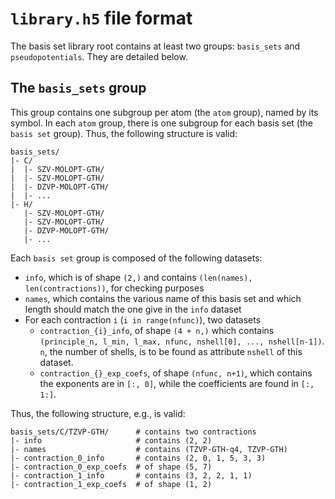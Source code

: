 # `library.h5` file format

The basis set library root contains at least two groups: `basis_sets` and `pseudopotentials`.
They are detailed below.

## The `basis_sets` group

This group contains one subgroup per atom (the `atom` group), named by its symbol.
In each `atom` group, there is one subgroup for each basis set (the `basis set` group).
Thus, the following structure is valid:

```
basis_sets/
|- C/
|  |- SZV-MOLOPT-GTH/
|  |- SZV-MOLOPT-GTH/
|  |- DZVP-MOLOPT-GTH/
|  |- ...
|- H/
   |- SZV-MOLOPT-GTH/
   |- SZV-MOLOPT-GTH/
   |- DZVP-MOLOPT-GTH/
   |- ...
```

Each `basis set` group is composed of the following datasets:
- `info`, which is of shape `(2,)` and contains `(len(names), len(contractions))`, for checking purposes
- `names`, which contains the various name of this basis set and which length should match the one give in the `info` dataset
- For each contraction `i` (`i in range(nfunc)`), two datasets
  - `contraction_{i}_info`, of shape `(4 + n,)` which contains `(principle_n, l_min, l_max, nfunc, nshell[0], ..., nshell[n-1])`.
     `n`, the number of shells, is to be found as attribute `nshell` of this dataset.
  - `contraction_{}_exp_coefs`, of shape `(nfunc, n+1)`, which contains the exponents are in `[:, 0]`, while the coefficients are found in `[:, 1:]`.

Thus, the following structure, e.g., is valid:

```
basis_sets/C/TZVP-GTH/      # contains two contractions
|- info                     # contains (2, 2)
|- names                    # contains (TZVP-GTH-q4, TZVP-GTH)
|- contraction_0_info       # contains (2, 0, 1, 5, 3, 3)
|- contraction_0_exp_coefs  # of shape (5, 7)
|- contraction_1_info       # contains (3, 2, 2, 1, 1)
|- contraction_1_exp_coefs  # of shape (1, 2)
```